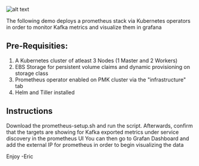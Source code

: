 ![alt text](https://raw.githubusercontent.com/platform9/prometheus-kafka/master/kafka_prom_architecture.png)


The following demo deploys a prometheus stack via Kubernetes operators in order to monitor Kafka metrics and visualize them in grafana 

## Pre-Requisities:

1. A Kubernetes cluster of atleast 3 Nodes (1 Master and 2 Workers) 
2. EBS Storage for persistent volume claims and dynamic provisioning on storage class 
3. Prometheus operator enabled on PMK cluster via the "infrastructure" tab 
4. Helm and Tiller installed 

## Instructions 

Download the prometheus-setup.sh and run the script. Afterwards, confirm that the targets are showing for Kafka exported metrics under service discovery in the prometheus UI 
You can then go to Grafan Dashboard and add the external IP for prometheus in order to begin visualizing the data

Enjoy
-Eric 
